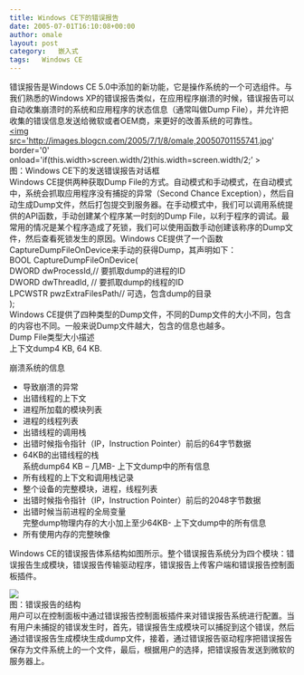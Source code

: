 ```yaml
---
title: Windows CE下的错误报告
date: 2005-07-01T16:10:08+00:00
author: omale
layout: post
category:   嵌入式  
tags:   Windows CE
---
```

错误报告是Windows CE 5.0中添加的新功能，它是操作系统的一个可选组件。与我们熟悉的Windows XP的错误报告类似，在应用程序崩溃的时候，错误报告可以自动收集崩溃时的系统和应用程序的状态信息（通常叫做Dump File），并允许把收集的错误信息发送给微软或者OEM商，来更好的改善系统的可靠性。  
 <a href='http://images.blogcn.com/2005/7/1/8/omale,20050701155741.jpg'  target='_blank' ><img src='http://images.blogcn.com/2005/7/1/8/omale,20050701155741.jpg' border='0' onload='if(this.width>screen.width/2)this.width=screen.width/2;&#8217; ></img></a>  
图：Windows CE下的发送错误报告对话框  
Windows CE提供两种获取Dump File的方式。自动模式和手动模式，在自动模式中，系统会抓取应用程序没有捕捉的异常（Second Chance Exception），然后自动生成Dump文件，然后打包提交到服务器。在手动模式中，我们可以调用系统提供的API函数，手动创建某个程序某一时刻的Dump File，以利于程序的调试。最常用的情况是某个程序造成了死锁，我们可以使用函数手动创建该称序的Dump文件，然后查看死锁发生的原因。Windows CE提供了一个函数CaptureDumpFileOnDevice来手动的获得Dump，其声明如下：  
BOOL CaptureDumpFileOnDevice(  
  DWORD dwProcessId,// 要抓取dump的进程的ID  
  DWORD dwThreadId, // 要抓取dump的线程的ID  
  LPCWSTR pwzExtraFilesPath// 可选，包含dump的目录  
);  
Windows CE提供了四种类型的Dump文件，不同的Dump文件的大小不同，包含的内容也不同。一般来说Dump文件越大，包含的信息也越多。  
Dump File类型大小描述  
上下文dump4 KB, 64 KB.

崩溃系统的信息  
- 导致崩溃的异常  
- 出错线程的上下文  
- 进程所加载的模块列表  
- 进程的线程列表  
- 出错线程的调用栈  
- 出错时候指令指针（IP，Instruction Pointer）前后的64字节数据  
- 64KB的出错线程的栈  
系统dump64 KB – 几MB- 上下文dump中的所有信息  
- 所有线程的上下文和调用栈记录  
- 整个设备的完整模块，进程，线程列表   
- 出错时候指令指针（IP，Instruction Pointer）前后的2048字节数据  
- 出错时候当前进程的全局变量  
完整dump物理内存的大小加上至少64KB- 上下文dump中的所有信息  
- 所有使用内存的完整映像

Windows CE的错误报告体系结构如图所示。整个错误报告系统分为四个模块：错误报告生成模块，错误报告传输驱动程序，错误报告上传客户端和错误报告控制面板插件。  
   
<a href='http://images.blogcn.com/2005/7/1/8/omale,20050701155823.jpg'  target='_blank' ><img src='http://images.blogcn.com/2005/7/1/8/omale,20050701155823.jpg' border='0'></img></a>  
图：错误报告的结构  
用户可以在控制面板中通过错误报告控制面板插件来对错误报告系统进行配置。当有用户未捕捉的错误发生时，首先，错误报告生成模块可以捕捉到这个错误，然后通过错误报告生成模块生成dump文件，接着，通过错误报告驱动程序把错误报告保存为文件系统上的一个文件，最后，根据用户的选择，把错误报告发送到微软的服务器上。